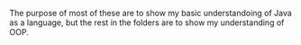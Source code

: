 The purpose of most of these are to show my basic understandoing of Java as a language, but the rest in the folders are to show my understanding of OOP.
